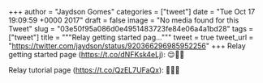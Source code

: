 
+++
author = "Jaydson Gomes"
categories = ["tweet"]
date = "Tue Oct 17 19:09:59 +0000 2017"
draft = false
image = "No media found for this Tweet"
slug = "03e50f95a086d0e4951483723fe84e06a4a1bd28"
tags = ["tweet"]
title = """Relay getting started pag..."""
tweet = true
tweet_url = "https://twitter.com/jaydson/status/920366296985952256"
+++
Relay getting started page (https://t.co/dNFKsk4eLj): 😌🤗🤓

Relay tutorial page (https://t.co/QzEL7UFaQx): 🤔😢🤤
